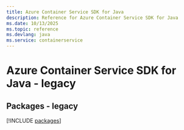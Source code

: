 ```yaml
---
title: Azure Container Service SDK for Java
description: Reference for Azure Container Service SDK for Java
ms.date: 10/13/2025
ms.topic: reference
ms.devlang: java
ms.service: containerservice
---
```

# Azure Container Service SDK for Java - legacy
## Packages - legacy
[!INCLUDE [packages](container-service-index.md)]
